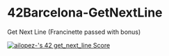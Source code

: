 # 42Barcelona-GetNextLine
Get Next Line (Francinette passed with bonus)

[![ailopez-'s 42 get_next_line Score](https://badge42.vercel.app/api/v2/cl4nxxx7w020009mdmpbkiyt4/project/2621260)](https://github.com/JaeSeoKim/badge42)
